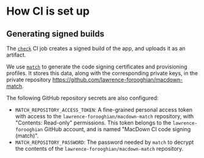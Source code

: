 # How CI is set up

## Generating signed builds

The [`check`](.github/workflows/check.yml) CI job creates a signed build of the app, and uploads it as an artifact.

We use [`match`](https://docs.fastlane.tools/actions/match/) to generate the code signing certificates and provisioning profiles. It stores this data, along with the corresponding private keys, in the private repository https://github.com/lawrence-forooghian/macdown-match.

The following GitHub repository secrets are also configured:

- `MATCH_REPOSITORY_ACCESS_TOKEN`: A fine-grained personal access token with access to the `lawrence-forooghian/macdown-match` repository, with "Contents: Read-only" permissions. This token belongs to the `lawrence-forooghian` GitHub account, and is named "MacDown CI code signing (match)".
- `MATCH_REPOSITORY_PASSWORD`: The password needed by `match` to decrypt the contents of the `lawrence-forooghian/macdown-match` repository.
